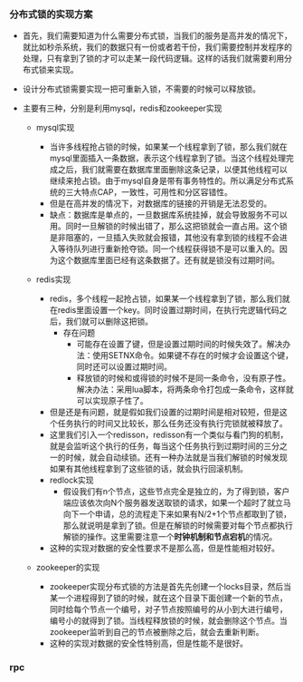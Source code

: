 ### 分布式锁的实现方案

+ 首先，我们需要知道为什么需要分布式锁，当我们的服务是高并发的情况下，就比如秒杀系统，我们的数据只有一份或者若干份，我们需要控制并发程序的处理，只有拿到了锁的才可以走某一段代码逻辑。这样的话我们就需要利用分布式锁来实现。
+ 设计分布式锁需要实现一把可重新入锁，不需要的时候可以释放锁。

+ 主要有三种，分别是利用mysql，redis和zookeeper实现

  + mysql实现
    + 当许多线程抢占锁的时候，如果某一个线程拿到了锁，那么我们就在mysql里面插入一条数据，表示这个线程拿到了锁。当这个线程处理完成之后，我们就需要在数据库里面删除这条记录，以便其他线程可以继续来抢占锁。由于mysql自身是带有事务特性的。所以满足分布式系统的三大特点CAP，一致性，可用性和分区容错性。
    + 但是在高并发的情况下，对数据库的链接的开销是无法忍受的。
    + 缺点：数据库是单点的，一旦数据库系统挂掉，就会导致服务不可以用。同时一旦解锁的时候出错了，那么这把锁就会一直占用。这个锁是非阻塞的，一旦插入失败就会报错，其他没有拿到锁的线程不会进入等待队列进行重新抢夺锁。同一个线程获得锁不是可以重入的。因为这个数据库里面已经有这条数据了。还有就是锁没有过期时间。
  + redis实现
    + redis，多个线程一起抢占锁，如果某一个线程拿到了锁，那么我们就在redis里面设置一个key。同时设置过期时间，在执行完逻辑代码之后，我们就可以删除这把锁。
      + 存在问题
        + 可能存在设置了键，但是设置过期时间的时候失效了。解决办法：使用SETNX命令。如果键不存在的时候才会设置这个键，同时还可以设置过期时间。
        + 释放锁的时候和或得锁的时候不是同一条命令，没有原子性。解决办法：采用lua脚本，将两条命令打包成一条命令，这样就可以实现原子性了。
    + 但是还是有问题，就是假如我们设置的过期时间是相对较短，但是这个任务执行的时间又比较长，那么任务还没有执行完锁就被释放了。
    + 这里我们引入一个redisson，redisson有一个类似与看门狗的机制，就是会监听这个执行的任务，每当这个任务执行到过期时间的三分之一的时候，就会自动续锁。还有一种办法就是当我们解锁的时候发现如果有其他线程拿到了这些锁的话，就会执行回滚机制。
    + redlock实现
      + 假设我们有n个节点，这些节点完全是独立的，为了得到锁，客户端应该依次向N个服务器发送取锁的请求，如果一个超时了就立马向下一个申请，总的流程走下来如果有N/2+1个节点都取到了锁，那么就说明是拿到了锁。但是在解锁的时候需要对每个节点都执行解锁的操作。这里需要注意一个**时钟机制和节点宕机**的情况。
    + 这种的实现对数据的安全性要求不是那么高，但是性能相对较好。

  + zookeeper的实现
    + zookeeper实现分布式锁的方法是首先先创建一个locks目录，然后当某一个进程得到了锁的时候，就在这个目录下面创建一个新的节点，同时给每个节点一个编号，对子节点按照编号的从小到大进行编号，编号小的就得到了锁。当线程释放锁的时候，就会删除这个节点。当zookeeper监听到自己的节点被删除之后，就会去重新判断。
    + 这种的实现对数据的安全性特别高，但是性能不是很好。

### rpc

